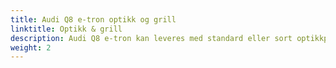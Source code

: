 ```yaml
---
title: Audi Q8 e-tron optikk og grill
linktitle: Optikk & grill
description: Audi Q8 e-tron kan leveres med standard eller sort optikkpakke. Grillen kan også leveres i forskjellige farger
weight: 2
---
```

<!-- markdownlint-disable MD033 -->
